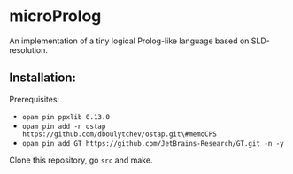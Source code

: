 # microProlog

An implementation of a tiny logical Prolog-like language based on SLD-resolution.

## Installation:

Prerequisites:

- `opam pin ppxlib 0.13.0`
- `opam pin add -n ostap https://github.com/dboulytchev/ostap.git\#memoCPS`
- `opam pin add GT https://github.com/JetBrains-Research/GT.git -n -y`

Clone this repository, go `src` and make.

